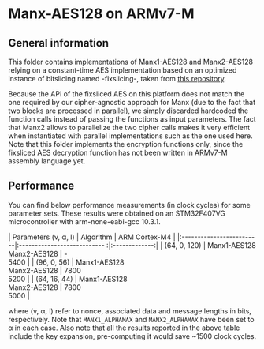 # Manx-AES128 on ARMv7-M

## General information
This folder contains implementations of Manx1-AES128 and Manx2-AES128 relying on a constant-time AES implementation based on an optimized instance of bitslicing named -fixslicing-, taken from [this repository](https://github.com/aadomn/aes).

Because the API of the fixsliced AES on this platform does not match the one required by our cipher-agnostic approach for Manx (due to the fact that two blocks are processed in parallel), we simply discarded hardcoded the function calls instead of passing the functions as input parameters. The fact that Manx2 allows to parallelize the two cipher calls makes it very efficient when instantiated with parallel implementations such as the one used here.
Note that this folder implements the encryption functions only, since the fixsliced AES decryption function has not been written in ARMv7-M assembly language yet.

## Performance

You can find below performance measurements (in clock cycles) for some parameter sets. These results were obtained on an STM32F407VG microcontroller with arm-none-eabi-gcc 10.3.1.

| Parameters (ν, α, l)     | Algorithm                    | ARM Cortex-M4 |
|:-------------------------|:--------------------------- :|:-------------:|
| (64, 0, 120)             | Manx1-AES128<br>Manx2-AES128 | -<br>5400     |
| (96, 0,  56)             | Manx1-AES128<br>Manx2-AES128 | 7800<br>5200  |
| (64, 16, 44)             | Manx1-AES128<br>Manx2-AES128 | 7800<br>5000  |

where (ν, α, l) refer to nonce, associated data and message lengths in bits, respectively. Note that `MANX1_ALPHAMAX` and `MANX2_ALPHAMAX` have been set to α in each case.
Also note that all the results reported in the above table include the key expansion, pre-computing it would save ~1500 clock cycles.